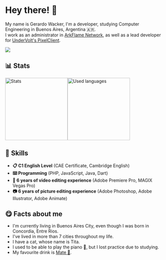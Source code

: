 # Hey there! 👋
My name is Gerardo Wacker, I'm a developer, studying Computer Engineering in Buenos Aires, Argentina 🇦🇷. <br />
I work as an administrator in [ArkFlame Network](https://twitter.com/ArkFlameNetwork), as well as a lead developer for [UnderVolt's PixelClient](https://twitter.com/pixelclient).

![](https://komarev.com/ghpvc/?username=gerardowacker&color=FF9900&label=Profile+views)

<h2>📊 Stats</h2>

<div style="display: flex;">
  <img alt="Stats" src="https://github-readme-stats.vercel.app/api?username=gerardowacker&show_icons=true&theme=dracula" height="200">
  <img alt="Used languages" src="https://github-readme-stats.vercel.app/api/top-langs/?username=gerardowacker&theme=dracula&layout=compact" height="200">
</div>

<h2>💼 Skills</h2>
<ul>
  <li><b>📋 C1 English Level</b> (CAE Certificate, Cambridge English)<br /></li>
  <li><b>⌨️ Programming</b> (PHP, JavaScript, Java, Dart)</li>
  <li><b>🎥 6 years of video editing experience</b> (Adobe Premiere Pro, MAGIX Vegas Pro)<br /></li>
  <li><b>📷 6 years of picture editing experience</b> (Adobe Photoshop, Adobe Illustrator, Adobe Animate)<br /></li>
</ul>

<h2>😋 Facts about me</h2>
<ul>
  <li>I'm currently living in Buenos Aires City, even though I was born in Concordia, Entre Rios.</li>
  <li>I've lived in more than 7 cities throughout my life.</li>
  <li>I have a cat, whose name is Tita.</li>
  <li>I used to be able to play the piano 🎹, but I lost practice due to studying.</li>
  <li>My favourite drink is <a href="https://en.wikipedia.org/wiki/Mate_(drink)">Mate 🧉</a>.</li>
</ul>

